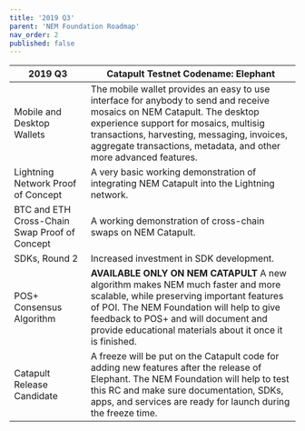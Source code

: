 ```yaml
---
title: '2019 Q3'
parent: 'NEM Foundation Roadmap'
nav_order: 2
published: false
---
```


| **2019 Q3** | **Catapult Testnet Codename: Elephant** |
| ------------- | ------------- |
| Mobile and Desktop Wallets  | The mobile wallet provides an easy to use interface for anybody to send and receive mosaics on NEM Catapult. The desktop experience support for mosaics, multisig transactions, harvesting, messaging, invoices, aggregate transactions, metadata, and other more advanced features. |
| Lightning Network Proof of Concept | A very basic working demonstration of integrating NEM Catapult into the Lightning network. |
| BTC and ETH Cross-Chain Swap Proof of Concept | A working demonstration of cross-chain swaps on NEM Catapult. |
| SDKs, Round 2 | Increased investment in SDK development. |
| POS+ Consensus Algorithm | **AVAILABLE ONLY ON NEM CATAPULT** A new algorithm makes NEM much faster and more scalable, while preserving important features of POI. The NEM Foundation will help to give feedback to POS+ and will document and provide educational materials about it once it is finished.  |
| Catapult Release Candidate | A freeze will be put on the Catapult code for adding new features after the release of Elephant. The NEM Foundation will help to test this RC and make sure documentation, SDKs, apps, and services are ready for launch during the freeze time. |


